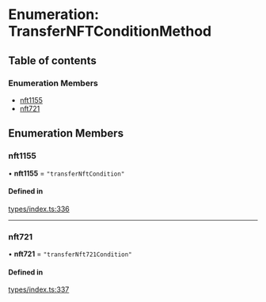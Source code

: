 # Enumeration: TransferNFTConditionMethod

## Table of contents

### Enumeration Members

- [nft1155](TransferNFTConditionMethod.md#nft1155)
- [nft721](TransferNFTConditionMethod.md#nft721)

## Enumeration Members

### nft1155

• **nft1155** = ``"transferNftCondition"``

#### Defined in

[types/index.ts:336](https://github.com/nevermined-io/react-components/blob/30dad8d/catalog/src/types/index.ts#L336)

___

### nft721

• **nft721** = ``"transferNft721Condition"``

#### Defined in

[types/index.ts:337](https://github.com/nevermined-io/react-components/blob/30dad8d/catalog/src/types/index.ts#L337)
